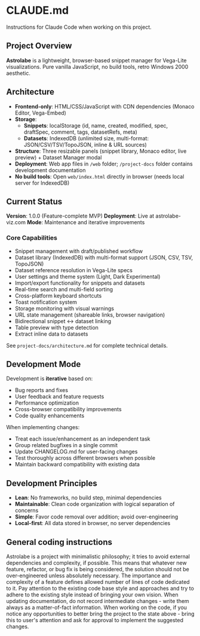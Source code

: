 # CLAUDE.md

Instructions for Claude Code when working on this project.

## Project Overview

**Astrolabe** is a lightweight, browser-based snippet manager for Vega-Lite visualizations. Pure vanilla JavaScript, no build tools, retro Windows 2000 aesthetic.

## Architecture

- **Frontend-only**: HTML/CSS/JavaScript with CDN dependencies (Monaco Editor, Vega-Embed)
- **Storage**:
  - **Snippets**: localStorage (id, name, created, modified, spec, draftSpec, comment, tags, datasetRefs, meta)
  - **Datasets**: IndexedDB (unlimited size, multi-format: JSON/CSV/TSV/TopoJSON, inline & URL sources)
- **Structure**: Three resizable panels (snippet library, Monaco editor, live preview) + Dataset Manager modal
- **Deployment**: Web app files in `/web` folder; `/project-docs` folder contains development documentation
- **No build tools**: Open `web/index.html` directly in browser (needs local server for IndexedDB)

## Current Status

**Version**: 1.0.0 (Feature-complete MVP)
**Deployment**: Live at astrolabe-viz.com
**Mode**: Maintenance and iterative improvements

### Core Capabilities
- Snippet management with draft/published workflow
- Dataset library (IndexedDB) with multi-format support (JSON, CSV, TSV, TopoJSON)
- Dataset reference resolution in Vega-Lite specs
- User settings and theme system (Light, Dark Experimental)
- Import/export functionality for snippets and datasets
- Real-time search and multi-field sorting
- Cross-platform keyboard shortcuts
- Toast notification system
- Storage monitoring with visual warnings
- URL state management (shareable links, browser navigation)
- Bidirectional snippet ↔ dataset linking
- Table preview with type detection
- Extract inline data to datasets

See `project-docs/architecture.md` for complete technical details.

## Development Mode

Development is **iterative** based on:
- Bug reports and fixes
- User feedback and feature requests
- Performance optimization
- Cross-browser compatibility improvements
- Code quality enhancements

When implementing changes:
- Treat each issue/enhancement as an independent task
- Group related bugfixes in a single commit
- Update CHANGELOG.md for user-facing changes
- Test thoroughly across different browsers when possible
- Maintain backward compatibility with existing data

## Development Principles

- **Lean**: No frameworks, no build step, minimal dependencies
- **Maintainable**: Clean code organization with logical separation of concerns
- **Simple**: Favor code removal over addition; avoid over-engineering
- **Local-first**: All data stored in browser, no server dependencies

## General coding instructions 
Astrolabe is a project with minimalistic philosophy; it tries to avoid external dependencies and complexity, if possible.
This means that whatever new feature, refactor, or bug fix is being considered, the solution should not be over-engineered unless absolutely necessary. The importance and complexity of a feature defines allowed number of lines of code dedicated to it.
Pay attention to the existing code base style and approaches and try to adhere to the existing style instead of bringing your own vision.
When updating documentation, do not record intermediate changes - write them always as a matter-of-fact information.
When working on the code, if you notice any opportunities to better bring the project to the state above - bring this to user's attention and ask for approval to implement the suggested changes.
